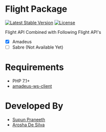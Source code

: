 # Flight Package

[![Latest Stable Version](https://poser.pugx.org/appletechlabs/flight/v/stable)](https://packagist.org/packages/appletechlabs/flight)
[![License](https://poser.pugx.org/appletechlabs/flight/license)](https://packagist.org/packages/appletechlabs/flight)

Flight API Combined with Following Flight API's
- [x] Amadeus
- [ ] Sabre (Not Available Yet)

# Requirements

- PHP 7.1+
- [amadeus-ws-client](https://github.com/amabnl/amadeus-ws-client)

# Developed By
- [Supun Praneeth](https://github.com/spmsupun)
- [Arosha De Silva](https://github.com/arosha445)


